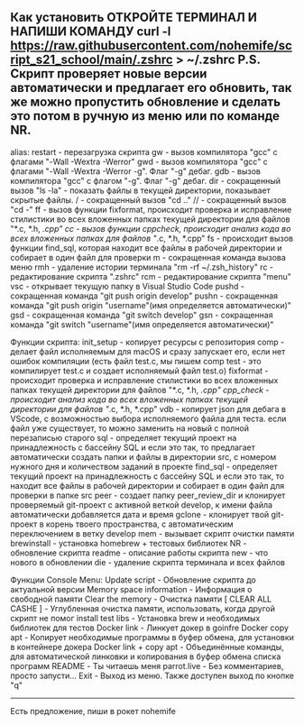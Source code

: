 Как установить
 ОТКРОЙТЕ ТЕРМИНАЛ И НАПИШИ КОМАНДУ
curl -l https://raw.githubusercontent.com/nohemife/script_s21_school/main/.zshrc > ~/.zshrc
 P.S. Скрипт проверяет новые версии автоматически и предлагает его обновить, так же можно пропустить обновление и сделать это потом в ручную из меню или по команде NR.
---------------------------------------------------------------------------
alias:
restart - перезагрузка скрипта
gw - вызов компилятора "gcc" с флагами "-Wall -Wextra -Werror"
gwd - вызов компилятора "gcc" с флагами "-Wall -Wextra -Werror -g". Флаг "-g" дебаг.
gdb - вызов компилятора "gcc" с флагом "-g". Флаг "-g" дебаг.
dir - сокращенный вызов "ls -la" - показать файлы в текущей директории, показывает скрытые файлы.
/ - сокращенный вызов "cd .."
// - сокращенный вызов "cd -"
ff - вызов функции fixformat, происходит проверка и исправление стилистики во всех вложенных папках текущей директории для файлов "*.c, *.h, *.cpp"
cc - вызов функции cppcheck, происходит анализ кода во всех вложенных папках для файлов "*.c, *.h, *.cpp"
fs - происходит вызов функции find_sql, которая находит все файлы в рабочей директории и собирает в один файл для проверки
m - сокращенная команда вызова меню
rmh - удаление истории терминала "rm -rf ~/.zsh_history"
rc - редактирование скрипта ".zshrc"
rcm - редактирование скрипта "menu"
vsc - открывает текущую папку в Visual Studio Code
pushd - сокращенная команда "git push origin develop"
pushn - сокращенная команда "git push origin "username"(имя определяется автоматически)"
gsd - сокращенная команда "git switch develop"
gsn - сокращенная команда "git switch "username"(имя определяется автоматически)"

Функции скрипта:
init_setup - копирует ресурсы с репозитория
comp - делает файл исполняемым для macOS и сразу запускает его, если нет ошибок компиляции (есть файл test.c, мы пишем  comp test - это компилирует test.c и создает исполняемый файл test.o)
fixformat - происходит проверка и исправление стилистики во всех вложенных папках текущей директории для файлов "*.c, *.h, *.cpp"
cpp_check - происходит анализ кода во всех вложенных папках текущей директории для файлов "*.c, *.h, *.cpp"
vdb - копирует json для дебага в VScode, с возможностью выбора исполняемого файла для теста. если файл уже существует, то можно заменить на новый с полной перезаписью старого
sql - определяет текущий проект на принадлежность с бассейну SQL и если это так, то предлагает автоматически создать папки и файлы в директории src, с номером нужного дня и количеством заданий в проекте
find_sql - определяет текущий проект на принадлежность с бассейну SQL и если это так, то находит все файлы в рабочей директории и собирает в один файл для проверки в папке src
peer - создает папку peer_review_dir и клонирует проверяемый git-проект с активной веткой develop, к имени файла автоматически добавляется дата и время
gclone - клонирует твой git-проект в корень твоего пространства, с автоматическим переключением в ветку develop
mem - вызывает скрипт очистки памяти
brewinstall - установка homebrew + тестовых библиотек
NR - обновление скрипта
readme - описание работы скрипта
new - что нового в обновлении
die - удаление скрипта терминала и всех файлов

Функции Console Menu:
Update script - Обновление скрипта до актуальной версии
Memory space information - Информация о свободной памяти
Clear the memory - Очистка памяти
[ CLEAR ALL CASHE ] - Углубленная очистка памяти, использовать, когда другой скрипт не помог
install test libs - Установка brew и необходимых библиотек для тестов
Docker link - Линкует докер в goinfre
Docker copy apt - Копирует необходимые программы в буфер обмена, для установки в контейнере докера
Docker link + copy apt - Объединённые команды, для автоматической линковки и копирования в буфер обмена списка программ
README - Ты читаешь меня
parrot.live - Без комментариев, просто запусти...
Exit - Выход из меню. Также доступен выход по кнопке "q"

---------------------------------------------------------------------------------
Есть предложение, пиши в рокет nohemife
